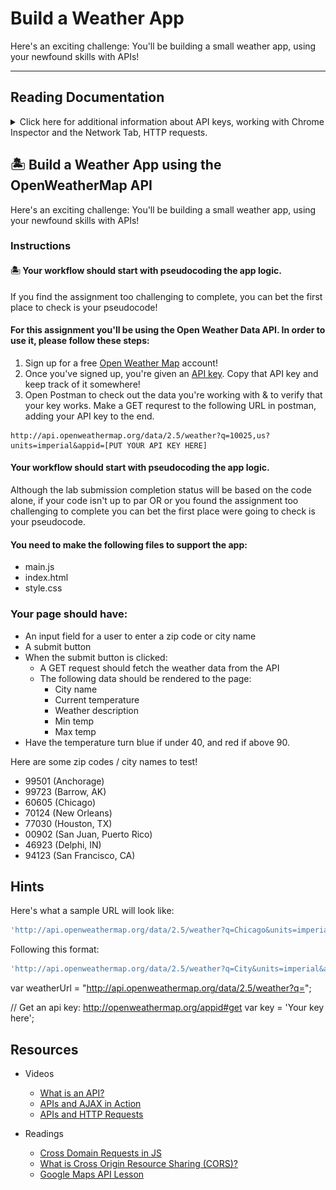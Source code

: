 

# Build a Weather App

Here's an exciting challenge: You'll be building a small weather app, using your newfound skills with APIs!

***

## Reading Documentation
<details>
<summary>Click here for additional information about API keys, working with Chrome Inspector and the Network Tab, HTTP requests.</summary>

Now that we have some experience working with APIs, we're going to take a step back and learn how to fully understand an API's documentation.

There are no rules governing how to write documentation for an API, so its content is presented differently each time.

While searching for the right API, you'll want to explore the different options that are available to you, and then take a look at each option's documentation.

Try to find documentation that contains detailed setup instructions and discusses workable options. Assets like these will come in handy when implementing your APIs.

Knowing how to quickly find key pieces of information is the most important part of reading API documentation.

In this lesson, we'll take a look at an API that has very clear documentation — [OpenWeatherMap](http://openweathermap.org/api) — and then practice looking through that documentation and making API calls.

## Guided Practice

For this lab you'll be using the Open Weather Data API. In order to use it, please follow these steps:

1. Sign up for a free [Open Weather Map](https://home.openweathermap.org/users/sign_up) account!
2. Once you've signed up, you're given an [API key](https://home.openweathermap.org/api_keys). Copy that API key and keep track of it somewhere!
3. Go to [OpenWeatherMap](http://openweathermap.org/api) and scroll down, you'll see a section that says "API Documentation."
4. Open Postman or Insomnia to check out the data you're working with and to verify that your api key works. Make a GET requrest to the following URL in Postman, adding your API key to the end.

```
http://api.openweathermap.org/data/2.5/weather?q=10025,us?units=imperial&appid=[PUT YOUR API KEY HERE]
```

<img src="./assets/Screen_Shot_2019-01-03_at_10.54.17_AM.png">

### API Keys

When we click on the "How to Start" link, we are taken to a page that provides us with information on how to get an [API key](http://openweathermap.org/appid).

For security reasons, many APIs require the use of keys.

An API key is like a signature that uniquely identifies a user. This helps APIs keep track of their traffic and monitor any suspicious activity, such as an individual user sending too many requests.

For example, malicious users might try using multiple usernames until they find one that works. Keys can help prevent these kinds of attacks by limiting how many requests one user can make.

OpenWeatherMap's documentation makes it easy for us to obtain an API key. We simply click the "Sign Up" button and create an account, and then you can get an [API key](http://openweathermap.org/appid).

To make an API call, we'll need to add our key to the URL:

```js
http://api.openweathermap.org/data/2.5/forecast/city?id=524901&APPID={APIKEY}
```

Here's an example provided in the documentation:

<span style="color: orange;">api.openweathermap.org/data/2.5/forecast/city?id=524901&APPID=<span style="background-color: yellow">1111111111</span></span>

As you can see, all we need to do is append our API key to the end of the URL.

Now let's review the main points you should look for when examining an API's documentation.

*   Do I need an API key?
*   What kind of information is available?
*   What does a request look like? What should the structure of the URL be?
*   What response should I expect to get back?

Once you've answered all of these questions, you're ready to request data.

### Looking at Documentation

<img src="./assets/Screen_Shot_2016-07-17_at_6.13.07_PM.png">

Now that we have our key, let's look back at some of the other information the API documentation can provide.

Find a partner and spend a few minutes exploring the documentation. See what different types of data we can get from the API.

### The Network Tab

Next, let's explore some HTTP resources by looking at HTTP requests and responses using the Chrome Inspector.

To view this request-and-response cycle in Chrome, we'll open up Inspector (command + option + 'i', or ctrl + click and select 'Inspect Element') and select the "Network" tab.


In order to see the requests and responses that are sent out when the page first loads, we'll need to refresh the page:



<img src="./assets/A7aFmZyTXfq7AAAAAElFTkSuQmCC.png">

You should be able to see a few HTTP requests and responses in the "Network" tab.

For each request, you'll see Name, Method, Status, Type, and Size, along with information about how long it took to get each of these resources.

Most of this information comes from the HTTP request and response.

Some HTTP requests are for CSS, JavaScript, and images referenced by the HTML.


Let's go ahead and type a city and state into a simple form and hit "Get Weather," which will request the current weather data for that city from the OpenWeatherMap API.

<img src="./assets/5n5hXjlLZE0AAAAASUVORK5CYII_.png">


When we do this, we can see that the "Network" tab displays our API request:

<img src="./assets/08-32-last_line.svg">


In order to inspect this request and its response, we'll click on the name in the far left-hand column and click on the "Headers" tab:


<img src="./assets/08-33-headers.svg">


Headers are metadata properties of an HTTP request or response, separate from the body of the message.


<img src="./assets/08-33-headers.svg">

### Request

We can find all kinds of information in the request header, which shows the request that was sent to the server:


```
GET /data/2.5/weather?q=San%20Francisco,CA&appid=02e84210a52ed716535f02989864d080 HTTP/1.1
Host: api.openweathermap.org
Connection: keep-alive
Pragma: no-cache
Cache-Control: no-cache
Accept: */*
Origin: null
User-Agent: Mozilla/5.0 (Macintosh; Intel Mac OS X 10_10_5) AppleWebKit/537.36 (KHTML, like Gecko) Chrome/51.0.2704.103 Safari/537.36
Accept-Encoding: gzip, deflate, sdch
        Accept-Language: en-US,en;q=0.8
```

Here is the structure for the request:

`[http request method] [URL] [http version] [list of headers]`

### HTTP Request Methods

The first word in the request line, "GET," is the HTTP request's method.

In the last lesson, we looked at the "GET" method, which is used to retrieve data, and the "POST" method, which is used to send or create data.

Here is a full list of the HTTP request methods available to us:

*   **GET**: Retrieve a resource.
*   **POST**: Create a resource.
*   **PATCH** (_or PUT, but PATCH is recommended_): Update an existing resource.
*   **DELETE**: Delete a resource.
*   **HEAD**: Retrieve the headers for a resource.

Of these, `"GET"` and `"POST"` are the most commonly used.

### Response

When a client sends a request, the server sends back a response. Let's take a look at the response headers that were returned:

```
HTTP/1.1 200 OK
Server: openresty
Date: Mon, 18 Jul 2016 07:25:56 GMT
Content-Type: application/json; charset=utf-8
Content-Length: 431
Connection: keep-alive
X-Cache-Key: /data/2.5/weather?q=san%20francisco,ca
Access-Control-Allow-Origin: *
Access-Control-Allow-Credentials: true
        Access-Control-Allow-Methods: GET, POST
```


The standard format for this response is:

`[http version] [status] [reason]
[list of headers]` `[response body]` `# typically HTML, JSON,` ...


- The HTTP version should be 1.1.

- [Status Codes](http://en.wikipedia.org/wiki/List_of_HTTP_status_codes) have standard meanings; here are a few:

	<img src="./assets/08-39-table.svg" width="300px">

- **Response Body:** If we click on the "Response" tab, this is what we'll see:

	<img src="assets/h8rcP8_2FgFogAAAABJRU5ErkJggg__.png">
	The response is a JSON object with the current weather data we requested from the OpenWeatherMap API.

### Review

The "Network" tab is a helpful resource if your request and responses aren't working correctly.

You can use it to debug, or to take a look at your response if you're not sure what format to expect.


You can also use it to look at the status code to make sure that it is 200, which means request was successful.

Any other status code will help you identify what the error might be.

For example, if you receive a 404, it means that your request was not found.

</details>



## 🏝️ Build a Weather App using the OpenWeatherMap API


Here's an exciting challenge: You'll be building a small weather app, using your newfound skills with APIs!

### Instructions

#### 🏝️ Your workflow should start with pseudocoding the app logic.
If you find the assignment too challenging to complete, you can bet the first place to check is your pseudocode!

#### For this assignment you'll be using the Open Weather Data API. In order to use it, please follow these steps:

1. Sign up for a free [Open Weather Map](https://home.openweathermap.org/users/sign_up) account!
2. Once you've signed up, you're given an [API key](https://home.openweathermap.org/api_keys). Copy that API key and keep track of it somewhere!
3. Open Postman to check out the data you're working with & to verify that your key works. Make a GET requrest to the following URL in postman, adding your API key to the end.

```
http://api.openweathermap.org/data/2.5/weather?q=10025,us?units=imperial&appid=[PUT YOUR API KEY HERE]
```

#### Your workflow should start with pseudocoding the app logic.
Although the lab submission completion status will be based on the code alone, if your code isn't up to par OR or you found the assignment too challenging to complete you can bet the first place were going to check is your pseudocode.

#### You need to make the following files to support the app:
- main.js
- index.html
- style.css

### Your page should have:
- An input field for a user to enter a zip code or city name
- A submit button
- When the submit button is clicked:
    - A GET request should fetch the weather data from the API
    - The following data should be rendered to the page:
        - City name
        - Current temperature
        - Weather description
        - Min temp
        - Max temp
- Have the temperature turn blue if under 40, and red if above 90.

Here are some zip codes / city names to test!

- 99501 (Anchorage)
- 99723 (Barrow, AK)
- 60605 (Chicago)
- 70124 (New Orleans)
- 77030 (Houston, TX)
- 00902 (San Juan, Puerto Rico)
- 46923 (Delphi, IN)
- 94123 (San Francisco, CA)


## Hints
Here's what a sample URL will look like:

```js
'http://api.openweathermap.org/data/2.5/weather?q=Chicago&units=imperial&appid=02e84210a52ed716535f02989864d080'
```
Following this format:

```js
'http://api.openweathermap.org/data/2.5/weather?q=City&units=imperial&appid=yourAppKey'
```

var weatherUrl = "http://api.openweathermap.org/data/2.5/weather?q=";


// Get an api key: http://openweathermap.org/appid#get
var key = 'Your key here';



## Resources

- Videos
	- [What is an API?](https://generalassembly.wistia.com/medias/9ro7lhntsp)
	- [APIs and AJAX in Action](https://generalassembly.wistia.com/medias/9mkhalwdn6)
	- [APIs and HTTP Requests](https://generalassembly.wistia.com/medias/ycu49i7gby)

- Readings
	- [Cross Domain Requests in JS](https://jvaneyck.wordpress.com/2014/01/07/cross-domain-requests-in-javascript/)
	- [What is Cross Origin Resource Sharing (CORS)?](https://www.maxcdn.com/one/visual-glossary/cors/)
	- [Google Maps API Lesson](assets/google_maps.md)
